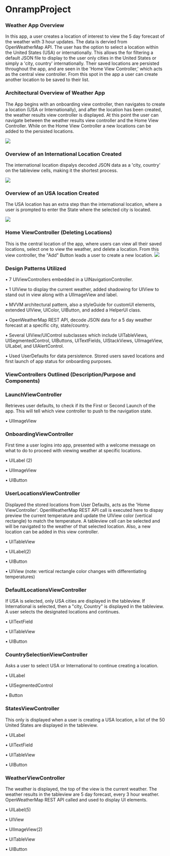 # OnrampProject

### Weather App Overview
In this app, a user creates a location of interest to view the 5 day forecast of the weather with 3 hour updates. The data is dervied from OpenWeatherMap API. 
The user has the option to select a location within the United States (USA) or internationally. This allows the for filtering a default JSON file to display
to the user only cities in the United States or simply a 'city, country' internationally. Their saved locations are persisted throughout the app, and are seen in
tbe 'Home View Controller,' which acts as the central view controller. From this spot in the app a user can create another location to be saved to their list.  

### Architectural Overview of Weather App
The App begins with an onboarding view controller, then navigates to create a location (USA or Internationally), and after the location has been created,
the weather results view controller is displayed. At this point the user can navigate between the weather results view controller and the 
Home View Controller. While on the Home View Controller a new locations can be added to the persisted locations.

![](screenShots/overview1.png)

### Overview of an International Location Created 
The international location dispalys decoded JSON data as a 'city, country' on the tableview cells, making it the shortest process. 

![](screenShots/overview2.png)

### Overview of an USA location Created
The USA location has an extra step than the international location, where a user is prompted to enter the State where the selected city 
is located. 

![](screenShots/overview3.png)

### Home ViewController (Deleting Locations)
This is the central location of the app, where users can view all their saved locations, select one to view the weather, and delete a location. 
From this view controller, the "Add" Button leads a user to create a new location. 
![](screenShots/overview4.png)

### Design Patterns Utilized 
• 7 UIViewControllers embedded in a UINavigationController.

• 1 UIView to display the current weather, added shadowing for UIView to stand out in view along with a UIImageView and label.

• MVVM architectural pattern, also a styleGuide for customUI elements, extended UIView, UIColor, UIButton, and added a HelperUI class.

• OpenWeatherMap REST API, decode JSON data for a 5 day weather forecast at a specific city, state/country.

• Several UIView/UIControl subclasses which include UITableViews, UISegmentedControl, UIButtons, UITextFields, UIStackViews, UIImageView, UILabel, and UIAlertControl.

• Used UserDefaults for data persistence. Stored users saved locations and first launch of app status for onboarding purposes.

### ViewControllers Outlined (Description/Purpose and Components)

### LaunchViewController
Retrieves user defaults, to check if its the First or Second Launch of the app. This will tell which view controller
to push to the navigation state.

• UIImageView 
 
### OnboardingViewController 
First time a user logins into app, presented with a welcome message on what to do to proceed with viewing
weather at specific locations.

• UILabel (2)

• UIImageView

• UIButton 

### UserLocationsViewController 
Displayed the stored locations from User Defaults, acts as the 'Home ViewController'. OpenWeatherMap REST API call is executed here to dispay preview the current temperature and update the UIView color (vertical rectangle) to match the temperature. A tableview cell can be selected and will be navigated to the weather of that selected location.  Also, a new location can be added in this view controller.

• UITableView

• UILabel(2)

• UIButton 

• UIView (note: vertical rectangle color changes with differentiating temperatures)

### DefaultLocationsViewController 
If USA is selected, only USA cities are displayed in the tableview. If International is selected,
then a "city, Country" is displayed in the tableview. A user selects the designated locations and continues. 

• UITextField

• UITableView

• UIButton 

### CountrySelectionViewController  
Asks a user to select USA or International to continue creating a location. 

• UILabel

• UISegmentedControl

• Button 

### StatesViewController 
This only is displayed when a user is creating a USA location, a list of the 50 United States are displayed
in the tableview.

• UILabel 

• UITextField

• UITableView

• UIButton 

### WeatherViewController 
The weather is displayed, the top of the view is the current weather. The weather results in the tableview
are 5 day forecast, every 3 hour weather. OpenWeatherMap REST API called and used to display UI elements. 

• UILabel(5)

• UIView

• UIImageView(2)

• UITableView

• UIButton
